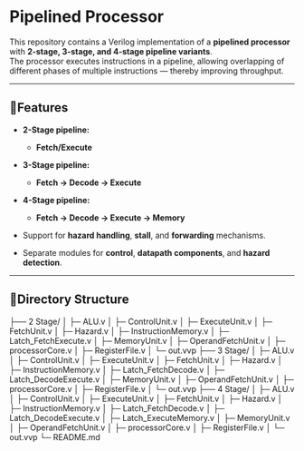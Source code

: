 # Pipelined Processor

This repository contains a Verilog implementation of a **pipelined processor** with **2-stage, 3-stage, and 4-stage pipeline variants**.  
The processor executes instructions in a pipeline, allowing overlapping of different phases of multiple instructions — thereby improving throughput.

---

## 🔹Features

- **2-Stage pipeline:**  
  - **Fetch/Execute**
  
- **3-Stage pipeline:**  
  - **Fetch → Decode → Execute**
  
- **4-Stage pipeline:**  
  - **Fetch → Decode → Execute → Memory**
  
- Support for **hazard handling**, **stall**, and **forwarding** mechanisms.
- Separate modules for **control**, **datapath components**, and **hazard detection**.

---

## 🔹Directory Structure
├── 2 Stage/
│ ├─ ALU.v
│ ├─ ControlUnit.v
│ ├─ ExecuteUnit.v
│ ├─ FetchUnit.v
│ ├─ Hazard.v
│ ├─ InstructionMemory.v
│ ├─ Latch_FetchExecute.v
│ ├─ MemoryUnit.v
│ ├─ OperandFetchUnit.v
│ ├─ processorCore.v
│ ├─ RegisterFile.v
│ └─ out.vvp
├── 3 Stage/
│ ├─ ALU.v
│ ├─ ControlUnit.v
│ ├─ ExecuteUnit.v
│ ├─ FetchUnit.v
│ ├─ Hazard.v
│ ├─ InstructionMemory.v
│ ├─ Latch_FetchDecode.v
│ ├─ Latch_DecodeExecute.v
│ ├─ MemoryUnit.v
│ ├─ OperandFetchUnit.v
│ ├─ processorCore.v
│ ├─ RegisterFile.v
│ └─ out.vvp
├── 4 Stage/
│ ├─ ALU.v
│ ├─ ControlUnit.v
│ ├─ ExecuteUnit.v
│ ├─ FetchUnit.v
│ ├─ Hazard.v
│ ├─ InstructionMemory.v
│ ├─ Latch_FetchDecode.v
│ ├─ Latch_DecodeExecute.v
│ ├─ Latch_ExecuteMemory.v
│ ├─ MemoryUnit.v
│ ├─ OperandFetchUnit.v
│ ├─ processorCore.v
│ ├─ RegisterFile.v
│ └─ out.vvp
└─ README.md